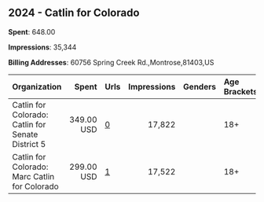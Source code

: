 ## 2024 - Catlin for Colorado 
**Spent**: 648.00

**Impressions**: 35,344

**Billing Addresses**: 60756 Spring Creek Rd.,Montrose,81403,US

|Organization|Spent|Urls|Impressions|Genders|Age Brackets|Country Codes|
|:---|---:|:---|---:|:---|:---|:---|
|Catlin for Colorado: Catlin for Senate District 5|349.00 USD|[0](https://www.snap.com/political-ads/asset/c146702e732e4a15cb46b3307f670445514d35e808bc9e338752813d3d04408f?mediaType=mp4)|17,822||18+|united states|
|Catlin for Colorado: Marc Catlin for Colorado|299.00 USD|[1](https://www.snap.com/political-ads/asset/98230e9c068bbf9c5c4eaa5cb0102d93c3922de4134a1130f93e34cf05614da8?mediaType=mp4)|17,522||18+|united states|
